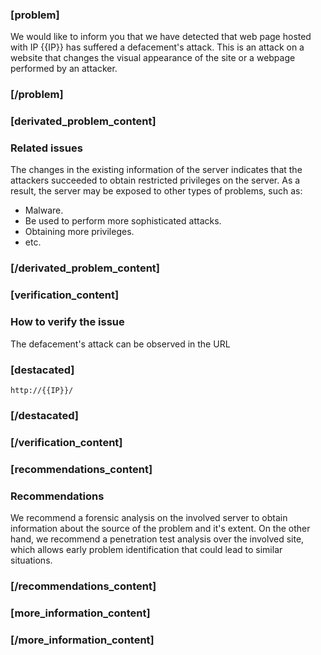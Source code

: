 ### [problem]
We would like to inform you that we have detected that web page hosted with IP {{IP}} has suffered a defacement's attack. This is an attack on a website that changes the visual appearance of the site or a webpage performed by an attacker.
### [/problem]

### [derivated_problem_content]
### Related issues

The changes in the existing information of the server indicates that the attackers succeeded to obtain restricted privileges on the server. As a result, the server may be exposed to other types of problems, such as:

* Malware.
* Be used to perform more sophisticated attacks.
* Obtaining more privileges.
* etc.

### [/derivated_problem_content]

### [verification_content]
### How to verify the issue

The defacement's attack can be observed in the URL
### [destacated]
    http://{{IP}}/
### [/destacated]

### [/verification_content]
### [recommendations_content]

### Recommendations

We recommend a forensic analysis on the involved server to obtain information about the source of the problem and it's extent. On the other hand, we recommend a penetration test analysis over the involved site, which allows early problem identification that could lead to similar situations.
### [/recommendations_content]

### [more_information_content]
### [/more_information_content]

